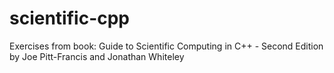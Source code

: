 # scientific-cpp

Exercises from book:
Guide to Scientific Computing in C++ - Second Edition 
                            by Joe Pitt-Francis and Jonathan Whiteley 
